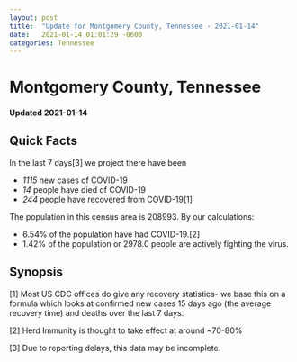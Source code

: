 ```yaml
---
layout: post
title:  "Update for Montgomery County, Tennessee - 2021-01-14"
date:   2021-01-14 01:01:29 -0600
categories: Tennessee
---
```


# Montgomery County, Tennessee
#### Updated 2021-01-14

## Quick Facts

In the last 7 days[3] we project there have been
- *1115* new cases of COVID-19
- *14* people have died of COVID-19
- *244* people have recovered from COVID-19[1]

The population in this census area is 208993. By our calculations:
- 6.54% of the population have had COVID-19.[2]
- 1.42% of the population or 2978.0 people are actively fighting the virus.

## Synopsis




[1] Most US CDC offices do give any recovery statistics- we base this on a formula which looks at confirmed new cases
15 days ago (the average recovery time) and deaths over the last 7 days.

[2] Herd Immunity is thought to take effect at around ~70-80%

[3] Due to reporting delays, this data may be incomplete.
 
    